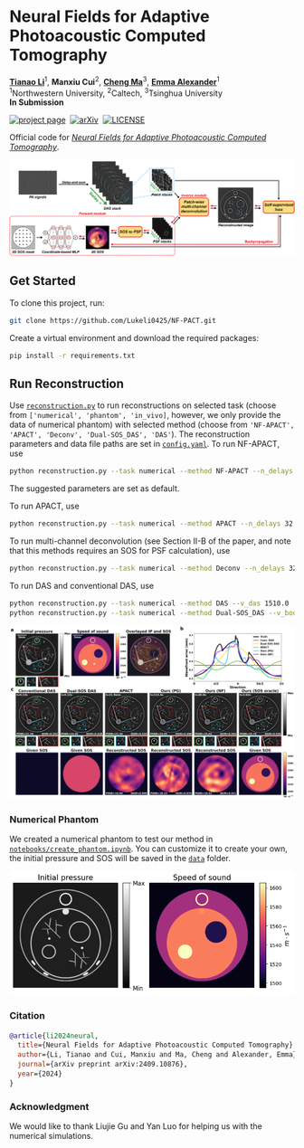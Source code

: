 # Neural Fields for Adaptive Photoacoustic Computed Tomography

<b>[Tianao Li](https://lukeli0425.github.io)</b><sup>1</sup>, <b>Manxiu Cui</b><sup>2</sup>, <b>[Cheng Ma](https://rachmaninov-ma.wixsite.com/mysite)</b><sup>3</sup>, <b>[Emma Alexander](https://www.alexander.vision/emma)</b><sup>1</sup><br>
<sup>1</sup>Northwestern University, <sup>2</sup>Caltech, <sup>3</sup>Tsinghua University<br>
__In Submission__

[![project page](https://img.shields.io/badge/project-page-purple)](https://lukeli0425.github.io/NF-APACT)&nbsp;
[![arXiv](https://img.shields.io/badge/arXiv-2409.10876-b31b1b.svg)](https://arxiv.org/abs/2409.10876)&nbsp;
[![LICENSE](https://img.shields.io/badge/MIT-Lisence-blue)](./LICENSE)&nbsp;

Official code for [_Neural Fields for Adaptive Photoacoustic Computed Tomography_](https://lukeli0425.github.io/NF-APACT).

![Overview](figures/overview.png)

## Get Started

To clone this project, run:

```zsh
git clone https://github.com/Lukeli0425/NF-PACT.git
```

Create a virtual environment and download the required packages:

```zsh
pip install -r requirements.txt
```

## Run Reconstruction

Use [`reconstruction.py`](reconstruction.py) to run reconstructions on selected task (choose from `['numerical', 'phantom', 'in_vivo]`, however, we only provide the data of numerical phantom) with selected method (choose from `'NF-APACT', 'APACT', 'Deconv', 'Dual-SOS_DAS', 'DAS'`). The reconstruction parameters and data file paths are set in [`config.yaml`](config.yaml). To run NF-APACT, use
```bash
python reconstruction.py --task numerical --method NF-APACT --n_delays 32 --lam_tv 5e-5 --n_epochs 10 --batch_size 64 --lr 1e-3
```
The suggested parameters are set as default. 

To run APACT, use
```bash
python reconstruction.py --task numerical --method APACT --n_delays 32 --lam_tsv 5e-15 --n_iters 10
```

To run multi-channel deconvolution (see Section II-B of the paper, and note that this methods requires an SOS for PSF calculation), use
```bash
python reconstruction.py --task numerical --method Deconv --n_delays 32 --batch_size 64
```

To run DAS and conventional DAS, use 
```bash
python reconstruction.py --task numerical --method DAS --v_das 1510.0
python reconstruction.py --task numerical --method Dual-SOS_DAS --v_body 1560.0
```

![](figures/figure_numerical.png)

### Numerical Phantom

We created a numerical phantom to test our method in [`notebooks/create_phantom.ipynb`](notebooks/create_phantom.ipynb). You can customize it to create your own, the initial pressure and SOS will be saved in the [`data`](data) folder.

![](figures/numerical_phantom.png)


### Citation

```bibtex
@article{li2024neural,
  title={Neural Fields for Adaptive Photoacoustic Computed Tomography},
  author={Li, Tianao and Cui, Manxiu and Ma, Cheng and Alexander, Emma},
  journal={arXiv preprint arXiv:2409.10876},
  year={2024}
}
```

### Acknowledgment

We would like to thank Liujie Gu and Yan Luo for helping us with the numerical simulations.

